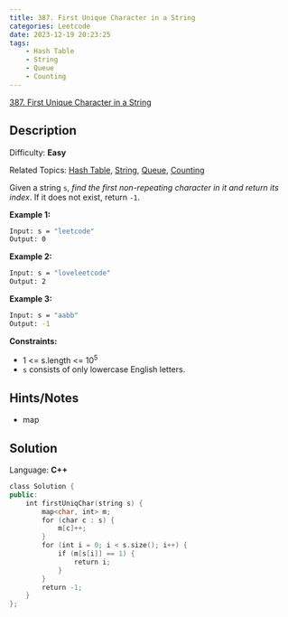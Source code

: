 ```yaml
---
title: 387. First Unique Character in a String
categories: Leetcode
date: 2023-12-19 20:23:25
tags:
    - Hash Table
    - String
    - Queue
    - Counting
---
```


[387\. First Unique Character in a String](https://leetcode.com/problems/first-unique-character-in-a-string/)

## Description

Difficulty: **Easy**

Related Topics: [Hash Table](https://leetcode.com/tag/https://leetcode.com/tag/hash-table//), [String](https://leetcode.com/tag/https://leetcode.com/tag/string//), [Queue](https://leetcode.com/tag/https://leetcode.com/tag/queue//), [Counting](https://leetcode.com/tag/https://leetcode.com/tag/counting//)

Given a string `s`, _find the first non-repeating character in it and return its index_. If it does not exist, return `-1`.

**Example 1:**

```bash
Input: s = "leetcode"
Output: 0
```

**Example 2:**

```bash
Input: s = "loveleetcode"
Output: 2
```

**Example 3:**

```bash
Input: s = "aabb"
Output: -1
```

**Constraints:**

* 1 <= s.length <= 10<sup>5</sup>
* `s` consists of only lowercase English letters.

## Hints/Notes

* map

## Solution

Language: **C++**

```C++
class Solution {
public:
    int firstUniqChar(string s) {
        map<char, int> m;
        for (char c : s) {
            m[c]++;
        }
        for (int i = 0; i < s.size(); i++) {
            if (m[s[i]] == 1) {
                return i;
            }
        }
        return -1;
    }
};
```
